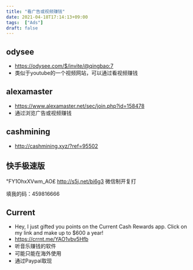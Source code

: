 ```yaml
---
title: "看广告或视频赚钱"
date: 2021-04-18T17:14:13+09:00
tags:  ["Ads"]
draft: false
---
```


## odysee
- https://odysee.com/$/invite/@qingbao:7
- 类似于youtube的一个视频网站，可以通过看视频赚钱

## alexamaster
- https://www.alexamaster.net/sec/join.php?id=158478
- 通过浏览广告或视频赚钱

## cashmining
- http://cashmining.xyz/?ref=95502

## 快手极速版

℉Y1OhxXVwm_AO₤
http://s5j.net/bi6g3
微信制开复打

填我的码：459816666


## Current
- Hey, I just gifted you points on the Current Cash Rewards app. Click on my link and make up to $600 a year!
- https://crrnt.me/YAO1vbv5Hfb
- 听音乐赚钱的软件
- 可能只能在海外使用
- 通过Paypal取现
